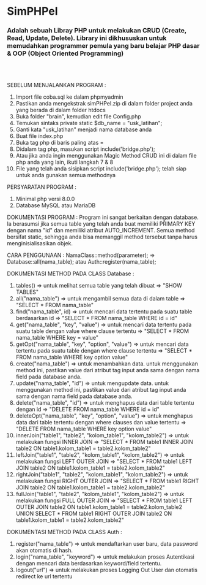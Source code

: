 <h1>SimPHPel</h1>
<h3>Adalah sebuah Libray PHP untuk melakukan CRUD (Create, Read, Update, Delete). Library ini dikhususkan untuk memudahkan programmer pemula yang baru belajar PHP dasar & OOP (Object Oriented Programming)</h3>

<br><br>

SEBELUM MENJALANKAN PROGRAM :
1. Import file coba.sql ke dalam phpmyadmin
2. Pastikan anda mengekstrak simPHPel.zip di dalam folder project anda yang berada di dalam folder htdocs
3. Buka folder "brain", kemudian edit file Config.php
4. Temukan sintaks private static $db_name = "usk_latihan";
5. Ganti kata "usk_latihan" menjadi nama database anda
6. Buat file index.php
7. Buka tag php di baris paling atas = <?php ... ?>
8. Didalam tag php, masukan script include('bridge.php');
9. Atau jika anda ingin menggunakan Magic Method CRUD ini di dalam file php anda yang lain, ikuti langkah 7 & 8
10. File yang telah anda sisipkan script include('bridge.php'); telah siap untuk anda gunakan semua methodnya

PERSYARATAN PROGRAM :
1. Minimal php versi 8.0.0
2. Database MySQL atau MariaDB

DOKUMENTASI PROGRAM :
Program ini sangat berkaitan dengan database. Ia berasumsi jika semua table yang telah anda buat memiliki PRIMARY KEY dengan nama "id" dan memiliki atribut AUTO_INCREMENT.
Semua method bersifat static, sehingga anda bisa memanggil method tersebut tanpa harus menginisialisasikan objek.

CARA PENGGUNAAN :
NamaClass::method(parameter); => Database::all(nama_table); atau Auth::register(nama_table);

DOKUMENTASI METHOD PADA CLASS Database :
1. tables() => untuk melihat semua table yang telah dibuat => "SHOW TABLES"
2. all("nama_table") => untuk mengambil semua data di dalam table => "SELECT * FROM nama_table"
3. find("nama_table", id) => untuk mencari data tertentu pada suatu table berdasarkan id => "SELECT * FROM nama_table WHERE id = id"
4. get("nama_table", "key", "value") => untuk mencari data tertentu pada suatu table dengan value where clause tertentu => "SELECT * FROM nama_table WHERE key = value"
5. getOpt("nama_table", "key", "option", "value") => untuk mencari data tertentu pada suatu table dengan where clause tertentu => "SELECT * FROM nama_table WHERE key option value"
6. create("nama_table") => untuk menambahkan data. untuk menggunakan method ini, pastikan value dari atribut tag input anda sama dengan nama field pada database anda.
7. update("nama_table", "id") => untuk mengupdate data. untuk menggunakan method ini, pastikan value dari atribut tag input anda sama dengan nama field pada database anda.
8. delete("nama_table", "id") => untuk menghapus data dari table tertentu dengan id => "DELETE FROM nama_table WHERE id = id"
9. deleteOpt("nama_table", "key", "option", "value") => untuk menghapus data dari table tertentu dengan where clauses dan value tertentu => "DELETE FROM nama_table WHERE key option value"
10. innerJoin("table1", "table2", "kolom_table1", "kolom_table2") => untuk melakukan fungsi INNER JOIN => "SELECT * FROM table1 INNER JOIN table2 ON table1.kolom_table1 = table2.kolom_table2"
11. leftJoin("table1", "table2", "kolom_table1", "kolom_table2") => untuk melakukan fungsi LEFT OUTER JOIN => "SELECT * FROM table1 LEFT JOIN table2 ON table1.kolom_table1 = table2.kolom_table2"
12. rightJoin("table1", "table2", "kolom_table1", "kolom_table2") => untuk melakukan fungsi RIGHT OUTER JOIN => "SELECT * FROM table1 RIGHT JOIN table2 ON table1.kolom_table1 = table2.kolom_table2"
13. fullJoin("table1", "table2", "kolom_table1", "kolom_table2") => untuk melakukan fungsi FULL OUTER JOIN => "SELECT * FROM table1 LEFT OUTER JOIN table2 ON table1.kolom_table1 = table2.kolom_table2 UNION SELECT * FROM table1 RIGHT OUTER JOIN table2 ON table1.kolom_table1 = table2.kolom_table2"

DOKUMENTASI METHOD PADA CLASS Auth :
1. register("nama_table") => untuk mendaftarkan user baru, data password akan otomatis di hash.
2. login("nama_table", "keyword") => untuk melakukan proses Autentikasi dengan mencari data berdasarkan keyword/field tertentu.
3. logout("url") => untuk melakukan proses Logging Out User dan otomatis redirect ke url tertentu

